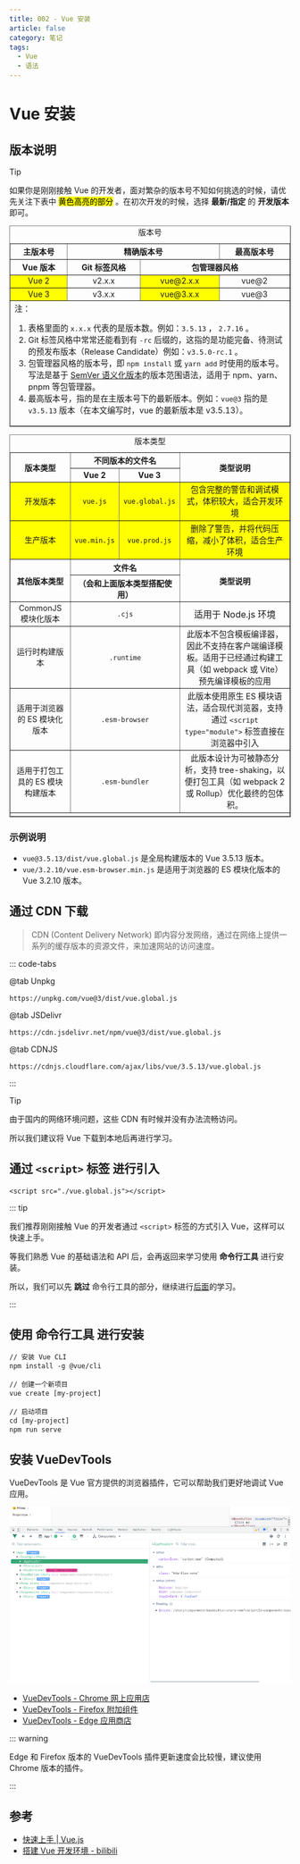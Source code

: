 ```yaml
---
title: 002 - Vue 安装
article: false
category: 笔记
tags:
  - Vue
  - 语法
---
```


# Vue 安装

## 版本说明

> [!tip]
>
> 如果你是刚刚接触 Vue 的开发者，面对繁杂的版本号不知如何挑选的时候，请优先关注下表中 <mark>黄色高亮的部分</mark> 。在初次开发的时候，选择 **最新/指定** 的 **开发版本** 即可。
> 

<table border=1>
  <caption>版本号</caption>
  <thead align="center">
    <tr>
      <th>主版本号</th>
      <th colspan=2>精确版本号</th>
      <th colspan=1>最高版本号</th>
    </tr>
    <tr>
      <th >Vue 版本</th>
      <th>Git 标签风格</th>
      <th colspan=2>包管理器风格</th>
    </tr>
  </thead>
  <tbody align="center">
    <tr>
      <td style="background: yellow;">Vue 2</td>
      <td>v2.x.x</td>
      <td style="background: yellow;">vue@2.x.x</td>
      <td>vue@2</td>
    </tr>
    <tr>
      <td style="background: yellow;">Vue 3</td>
      <td>v3.x.x</td>
      <td style="background: yellow;">vue@3.x.x</td>
      <td>vue@3</td>
    </tr>
  </tbody>
  <tfoot>
    <tr>
      <td colspan=4 align="left" style="font-size: 0.9rem;">
        <span>注：</span>
        <ol>
          <li>表格里面的 <code>x.x.x</code> 代表的是版本数。例如：<code>3.5.13</code> ， <code>2.7.16</code> 。</li>
          <li>Git 标签风格中常常还能看到有 <code>-rc</code> 后缀的，这指的是功能完备、待测试的预发布版本（Release Candidate）例如：<code>v3.5.0-rc.1</code> 。</li>
          <li>包管理器风格的版本号，即 <code>npm install</code> 或 <code>yarn add</code> 时使用的版本号。写法是基于 <a target="_blank" href="https://semver.org/lang/zh-CN/">SemVer 语义化版本</a>的版本范围语法，适用于 npm、yarn、pnpm 等包管理器。</li>
          <li>最高版本号，指的是在主版本号下的最新版本。例如：<code>vue@3</code> 指的是 <code>v3.5.13</code> 版本（在本文编写时，vue 的最新版本是 v3.5.13）。</li>
        </ol>
      </td>
    </tr>
  </tfoot>
</table>

<table border=1>
  <caption>版本类型</caption>
  <thead align="center">
    <tr>
      <th rowspan=2>版本类型</th>
      <th colspan=2>不同版本的文件名</th>
      <th rowspan=2>类型说明</th>
    </tr>
    <tr>
      <th>Vue 2</th>
      <th>Vue 3</th>
    </tr>
  </thead>
  <tbody align="center">
    <tr style="background: yellow;">
      <td>开发版本</td>
      <td><code>vue.js</code></td>
      <td><code>vue.global.js</code></td>
      <td style="font-size: 0.9rem;">包含完整的警告和调试模式，体积较大，适合开发环境</td>
    </tr>
    <tr style="background: yellow;">
      <td>生产版本</td>
      <td><code>vue.min.js</code></td>
      <td><code>vue.prod.js</code></td>
      <td style="font-size: 0.9rem;">删除了警告，并将代码压缩，减小了体积，适合生产环境</td>
    </tr>
  </tbody>
  <thead align="center">
    <tr>
      <th rowspan=2>其他版本类型</th>
      <th colspan=2>文件名</th>
      <th rowspan=2>类型说明</th>
    </tr>
    <tr>
      <th colspan=2>（会和上面版本类型搭配使用）</th>
    </tr>
  </thead>
  <tbody align="center">
    <tr>
      <td>CommonJS 模块化版本</td>
      <td colspan=2><code>.cjs</code></td>
      <td style="font-size: 1rem;">适用于 Node.js 环境</td>
    </tr>
    <tr>
      <td>运行时构建版本</td>
      <td colspan=2><code>.runtime</code></td>
      <td style="font-size: 0.9rem;">此版本不包含模板编译器，因此不支持在客户端编译模板。适用于已经通过构建工具（如 webpack 或 Vite）预先编译模板的应用</td>
    </tr>
    <tr>
      <td>适用于浏览器的 ES 模块化版本</td>
      <td colspan=2><code>.esm-browser</code></td>
      <td style="font-size: 0.9rem;">此版本使用原生 ES 模块语法，适合现代浏览器，支持通过 <code>&ltscript type="module"&gt</code> 标签直接在浏览器中引入</td>
    </tr>
    <tr>
      <td>适用于打包工具的 ES 模块构建版本</td>
      <td colspan=2><code>.esm-bundler</code></td>
      <td style="font-size: 0.9rem;">此版本设计为可被静态分析，支持 tree-shaking，以便打包工具（如 webpack 2 或 Rollup）优化最终的包体积。</td>
    </tr>
  </tbody>
  <tfoot>
    <tr>
      <td colspan=4 align="left" style="font-size: 0.8rem;">
      </td>
    </tr>
  </tfoot>
</table>

### 示例说明

- `vue@3.5.13/dist/vue.global.js` 是全局构建版本的 Vue 3.5.13 版本。
- `vue/3.2.10/vue.esm-browser.min.js` 是适用于浏览器的 ES 模块化版本的 Vue 3.2.10 版本。

## 通过 CDN 下载

> CDN (Content Delivery Network) 即内容分发网络，通过在网络上提供一系列的缓存版本的资源文件，来加速网站的访问速度。

::: code-tabs

@tab Unpkg
```shell:no-line-numbers
https://unpkg.com/vue@3/dist/vue.global.js
```

@tab JSDelivr
```shell:no-line-numbers
https://cdn.jsdelivr.net/npm/vue@3/dist/vue.global.js
```

@tab CDNJS
```shell:no-line-numbers
https://cdnjs.cloudflare.com/ajax/libs/vue/3.5.13/vue.global.js
```

:::

> [!tip]
>
> 由于国内的网络环境问题，这些 CDN 有时候并没有办法流畅访问。
>
> 所以我们建议将 Vue 下载到本地后再进行学习。
>

## 通过 **`<script>` 标签** 进行引入

```html:no-line-numbers
<script src="./vue.global.js"></script>
```

::: tip

我们推荐刚刚接触 Vue 的开发者通过 `<script>` 标签的方式引入 Vue，这样可以快速上手。

等我们熟悉 Vue 的基础语法和 API 后，会再返回来学习使用 **命令行工具** 进行安装。

所以，我们可以先 **跳过** 命令行工具的部分，继续进行[后面](#安装-vuedevtools)的学习。

:::

## 使用 **命令行工具** 进行安装

```bash:no-line-numbers
// 安装 Vue CLI
npm install -g @vue/cli

// 创建一个新项目
vue create [my-project]

// 启动项目
cd [my-project]
npm run serve
```

## 安装 VueDevTools

VueDevTools 是 Vue 官方提供的浏览器插件，它可以帮助我们更好地调试 Vue 应用。

![VueDevTools](./image/VueDevTools.png)

- [VueDevTools - Chrome 网上应用店](https://chrome.google.com/webstore/detail/vuejs-devtools/nhdogjmejiglipccpnnnanhbledajbpd)
- [VueDevTools - Firefox 附加组件](https://addons.mozilla.org/zh-CN/firefox/addon/vue-js-devtools/)
- [VueDevTools - Edge 应用商店](https://microsoftedge.microsoft.com/addons/detail/vuejs-devtools/olofadcdnkkjdfgjcmjaadnlehnnihnl)

::: warning

Edge 和 Firefox 版本的 VueDevTools 插件更新速度会比较慢，建议使用 Chrome 版本的插件。

:::

## 参考

- [快速上手 | Vue.js](https://cn.vuejs.org/guide/quick-start)
- [搭建 Vue 开发环境 - bilibili](https://www.bilibili.com/video/BV1Zy4y1K7SH?&p=4)
